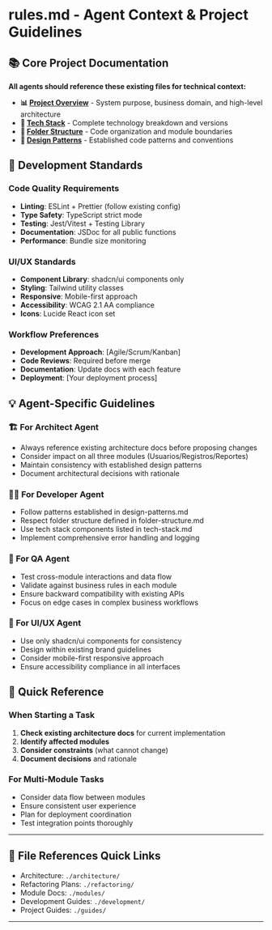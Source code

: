 # rules.md - Agent Context & Project Guidelines

## 📚 Core Project Documentation
**All agents should reference these existing files for technical context:**

- **📊 [Project Overview](./architecture/project-overview.md)** - System purpose, business domain, and high-level architecture
- **🔧 [Tech Stack](./architecture/tech-stack.md)** - Complete technology breakdown and versions  
- **📁 [Folder Structure](./architecture/folder-structure.md)** - Code organization and module boundaries
- **🎨 [Design Patterns](./architecture/design-patterns.md)** - Established code patterns and conventions

## 🔧 Development Standards

### Code Quality Requirements
- **Linting**: ESLint + Prettier (follow existing config)
- **Type Safety**: TypeScript strict mode
- **Testing**: Jest/Vitest + Testing Library
- **Documentation**: JSDoc for all public functions
- **Performance**: Bundle size monitoring

### UI/UX Standards
- **Component Library**: shadcn/ui components only
- **Styling**: Tailwind utility classes
- **Responsive**: Mobile-first approach
- **Accessibility**: WCAG 2.1 AA compliance
- **Icons**: Lucide React icon set

### Workflow Preferences
- **Development Approach**: [Agile/Scrum/Kanban]
- **Code Reviews**: Required before merge
- **Documentation**: Update docs with each feature
- **Deployment**: [Your deployment process]

## 💡 Agent-Specific Guidelines

### 🏗️ For Architect Agent
- Always reference existing architecture docs before proposing changes
- Consider impact on all three modules (Usuarios/Registros/Reportes)
- Maintain consistency with established design patterns
- Document architectural decisions with rationale

### 👨‍💻 For Developer Agent
- Follow patterns established in design-patterns.md
- Respect folder structure defined in folder-structure.md
- Use tech stack components listed in tech-stack.md
- Implement comprehensive error handling and logging

### 🧪 For QA Agent
- Test cross-module interactions and data flow
- Validate against business rules in each module
- Ensure backward compatibility with existing APIs
- Focus on edge cases in complex business workflows

### 🎨 For UI/UX Agent
- Use only shadcn/ui components for consistency
- Design within existing brand guidelines
- Consider mobile-first responsive approach
- Ensure accessibility compliance in all interfaces

## 🚀 Quick Reference

### When Starting a Task
1. **Check existing architecture docs** for current implementation
2. **Identify affected modules**
3. **Consider constraints** (what cannot change)
5. **Document decisions** and rationale

### For Multi-Module Tasks
- Consider data flow between modules
- Ensure consistent user experience
- Plan for deployment coordination
- Test integration points thoroughly

---

## 📂 File References Quick Links
- Architecture: `./architecture/`
- Refactoring Plans: `./refactoring/`
- Module Docs: `./modules/`
- Development Guides: `./development/`
- Project Guides: `./guides/`

---